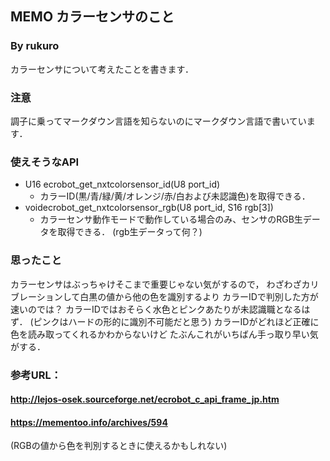 ## MEMO カラーセンサのこと
### By rukuro
カラーセンサについて考えたことを書きます．

### 注意
調子に乗ってマークダウン言語を知らないのにマークダウン言語で書いています．

### 使えそうなAPI
+ U16 ecrobot_get_nxtcolorsensor_id(U8 port_id)
  + カラーID(黒/青/緑/黄/オレンジ/赤/白および未認識色)を取得できる．
+ voidecrobot_get_nxtcolorsensor_rgb(U8 port_id, S16 rgb[3])
  + カラーセンサ動作モードで動作している場合のみ、センサのRGB生データを取得できる．
  (rgb生データって何？)

### 思ったこと
カラーセンサはぶっちゃけそこまで重要じゃない気がするので，
わざわざカリブレーションして白黒の値から他の色を識別するより
カラーIDで判別した方が速いのでは？
カラーIDではおそらく水色とピンクあたりが未認識職となるはず．
(ピンクはハードの形的に識別不可能だと思う)
カラーIDがどれほど正確に色を読み取ってくれるかわからないけど
たぶんこれがいちばん手っ取り早い気がする．

### 参考URL：
#### http://lejos-osek.sourceforge.net/ecrobot_c_api_frame_jp.htm
#### https://mementoo.info/archives/594
(RGBの値から色を判別するときに使えるかもしれない)
